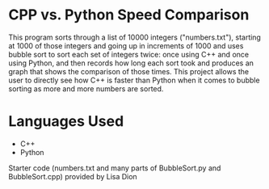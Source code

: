 # CPP vs. Python Speed Comparison
This program sorts through a list of 10000 integers ("numbers.txt"), starting at 1000 of those integers and going up in increments of 1000 and uses bubble sort to sort each set of integers twice: once using C++ and once using Python, and then records how long each sort took and produces an graph that shows the comparison of those times. This project allows the user to directly see how C++ is faster than Python when it comes to bubble sorting as more and more numbers are sorted. 
# Languages Used
* C++
* Python


Starter code (numbers.txt and many parts of BubbleSort.py and BubbleSort.cpp) provided by Lisa Dion 

